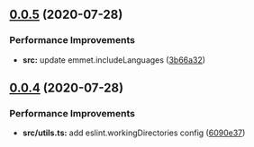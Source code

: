 ## [0.0.5](https://github.com/mengfei0053/React-Ts-Extension-Pack/compare/v0.0.4...v0.0.5) (2020-07-28)


### Performance Improvements

* **src:** update emmet.includeLanguages ([3b66a32](https://github.com/mengfei0053/React-Ts-Extension-Pack/commit/3b66a321a285967440b3f6cd5974f26df6f5031c))

## [0.0.4](https://github.com/mengfei0053/React-Ts-Extension-Pack/compare/v0.0.3...v0.0.4) (2020-07-28)


### Performance Improvements

* **src/utils.ts:** add eslint.workingDirectories config ([6090e37](https://github.com/mengfei0053/React-Ts-Extension-Pack/commit/6090e37f703d165022e843c950169daf5eea5f52))
